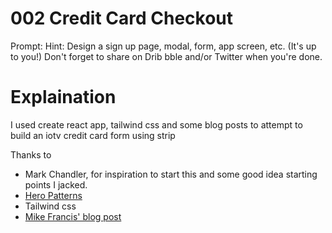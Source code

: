 # 002 Credit Card Checkout

Prompt: Hint: Design a sign up page, modal, form, app screen, etc. (It's up to you!) Don't forget to share on Drib    bble and/or Twitter when you're done.


# Explaination

I used create react app, tailwind css and some blog posts to attempt to build an iotv credit card form using strip

Thanks to 

* Mark Chandler, for inspiration to start this and some good idea starting points I jacked.
* [Hero Patterns](https://www.heropatterns.com)
* Tailwind css
* [Mike Francis' blog post](https://medium.com/@mikeeeeeeey/create-react-app-tailwind-css-feat-postcss-631d9e33ba8c)


